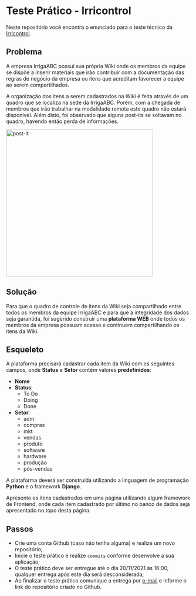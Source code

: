 # <strong>Teste Prático - Irricontrol</strong>

Neste repositório você encontra o enunciado para o teste técnico da [Irricontrol](https://irricontrol.com.br/).

## Problema

A empresa IrrigaABC possui sua própria Wiki onde os membros da equipe se dispõe a inserir materiais que irão contribuir com a documentação das regras de negócio da empresa ou itens que acreditam favorecer a equipe ao serem compartilhados.

A organização dos itens a serem cadastrados na Wiki é feita através de um quadro que se localiza na sede da IrrigaABC. Porém, com a chegada de membros que irão trabalhar na modalidade remota este quadro não estará disponível. Além disto, foi observado que alguns post-its se soltavam no quadro, havendo então perda de informações.

<img src="https://user-images.githubusercontent.com/94069574/141885560-0e0e5852-ea0d-435e-8b9c-62515622cf1a.png" alt="post-it" width="400"/>

## Solução

Para que o quadro de controle de itens da Wiki seja compartilhado entre todos os membros da equipe IrrigaABC e para que a integridade dos dados seja garantida, foi sugerido construir uma <strong>plataforma WEB</strong> onde todos os membros da empresa possuam acesso e continuem compartilhando os itens da Wiki.

## Esqueleto

A plataforma precisará cadastrar cada item da Wiki com os seguintes campos, onde <strong>Status</strong> e <strong>Setor</strong> contém valores <strong>predefinidos</strong>:

* <strong>Nome</strong>
* <strong>Status</strong>:
    - To Do
    - Doing
    - Done
* <strong>Setor</strong>:
    - adm
    - compras
    - mkt
    - vendas
    - produto
    - software
    - hardware
    - produção
    - pós-vendas

A plataforma deverá ser construída utilizando a linguagem de programação <strong>Python</strong> e o framework <strong>Django</strong>.

Apresente os itens cadastrados em uma página utilizando algum framework de Frontend, onde cada item cadastrado por último no banco de dados seja apresentado no topo desta página.

## Passos

* Crie uma conta Github (caso não tenha alguma) e realize um novo repositório;
* Inicie o teste prático e realize <code>commits</code> conforme desenvolve a sua aplicação;
* O teste prático deve ser entregue até o dia 20/11/2021 às 16:00, qualquer entrega após este dia será desconsiderada;
* Ao finalizar o teste prático comunique a entrega por [e-mail](mailto:dev@irricontrol.com.br) e informe o link do repositório criado no Github.
